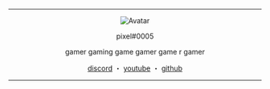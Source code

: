 ------
<p align="center">  
  <img src="https://media.giphy.com/media/tsX3YMWYzDPjAARfeg/source.gif" alt="Avatar">
</p>
<p align="center">
    pixel#0005
<p align="center">
gamer gaming game gamer game r gamer
<p align="center">
</p>
<p align="center">
<a href="https://discord.com/users/338739156920303617">discord</a>
    ・
    <a href="https://www.youtube.com/channel/UCmCmez_tgRxcdmMJ_5Lrgxg">youtube</a>
    ・
    <a href="https://github.com/pixeell">github</a>
</p>

<p align="center">  

-----
